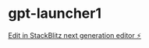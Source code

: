 # gpt-launcher1

[Edit in StackBlitz next generation editor ⚡️](https://stackblitz.com/~/github.com/rigoberto12r/gpt-launcher1)